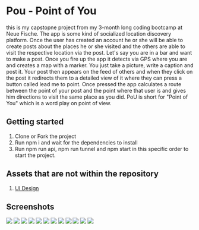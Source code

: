 # Pou - Point of You

this is my capstopne project from my 3-month long coding bootcamp at Neue Fische.
The app is some kind of socialized location discovery platform. Once the user has created an account he or she will be able to create posts about the places he or she visited and the others are able to visit the respective location via the post. Let's say you are in a bar and want to make a post. Once you fire up the app it detects via GPS where you are and creates a map with a marker. You just take a picture, write a caption and post it. Your post then appears on the feed of others and when they click on the post it redirects them to a detailed view of it where they can press a button called lead me to point. Once pressed the app calculates a route between the point of your post and the point where that user is and gives him directions to visit the same place as you did. PoU is short for "Point of You" which is a word play on point of view.

## Getting started

1. Clone or Fork the project
2. Run npm i and wait for the dependencies to install
3. Run npm run api, npm run tunnel and npm start in this specific order to start the project.

## Assets that are not within the repository

1. [UI Design](https://www.figma.com/file/o0idcfrOpHEroulkC4NVQd/POU-UI?node-id=0%3A1)

## Screenshots

![](./assets/screenshots/Pou_1000.png)
![](./assets/screenshots/Pou_1013.png)
![](./assets/screenshots/Pou_1056.png)
![](./assets/screenshots/Pou_1070.png)
![](./assets/screenshots/Pou_1128.png)
![](./assets/screenshots/Pou_1183.png)
![](./assets/screenshots/Pou_1309.png)
![](./assets/screenshots/Pou_1326.png)
![](./assets/screenshots/Pou_1452.png)
![](./assets/screenshots/Pou_1526.png)
![](./assets/screenshots/Pou_1592.png)
![](./assets/screenshots/Pou_1871.png)
